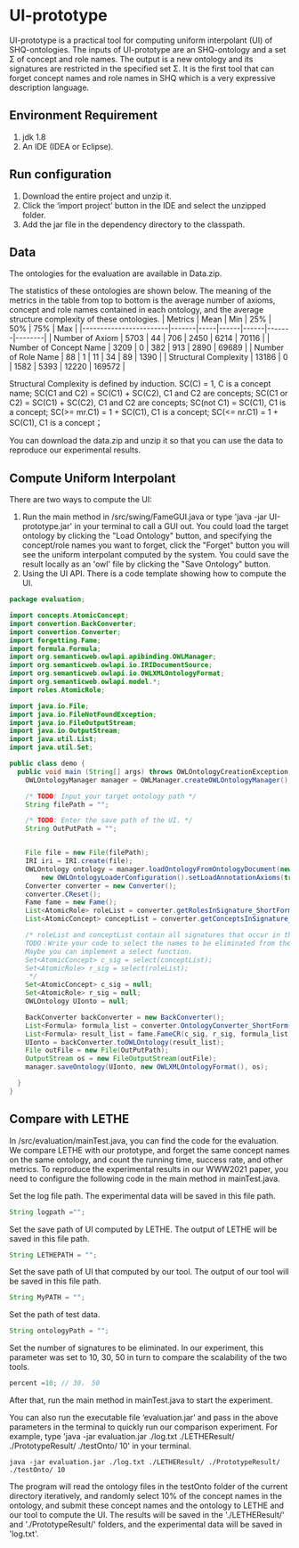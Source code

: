 # UI-prototype

UI-prototype is a practical tool for computing  uniform interpolant (UI) of SHQ-ontologies. The inputs of UI-prototype are an SHQ-ontology and a set Σ of concept and role names. The output is a new ontology and its signatures are restricted in the specified set Σ. It is the first tool that can forget concept names and role names in SHQ which is a very expressive description language. 

## Environment Requirement

1. jdk 1.8
2. An IDE (IDEA or Eclipse).

## Run configuration

1. Download the entire project and unzip it.
2. Click the ‘import project’ button in the IDE and select the unzipped folder.
3. Add the jar file in the dependency directory to the classpath.

## Data

The ontologies for the evaluation are available in Data.zip. 

The statistics of these ontologies are shown below.
The meaning of the metrics in the table from top to bottom is the average number of axioms, concept and role names contained in each ontology, and the average structure complexity of these ontologies.
| Metrics        | Mean | Min | 25% | 50% | 75%  | Max  |
|------------------------|-------|-----|------|------|-------|--------|
| Number of Axiom    | 5703 | 44 | 706 | 2450 | 6214 | 70116 |
| Number of Concept Name | 3209 | 0  | 382 | 913 | 2890 | 69689 |
| Number of Role Name  | 88  | 1  | 11  | 34  | 89  | 1390  |
| Structural Complexity | 13186 | 0  | 1582 | 5393 | 12220 | 169572 |

Structural Complexity is defined by induction.
SC(C) = 1, C is a concept name;
SC(C1 and C2) = SC(C1) + SC(C2), C1 and C2 are concepts;
SC(C1 or C2) = SC(C1) + SC(C2), C1 and C2 are concepts;
SC(not C1) = SC(C1), C1 is a concept;
SC(>= mr.C1) = 1 + SC(C1), C1 is a concept;
SC(<= nr.C1) = 1 + SC(C1), C1 is a concept；

You can download the data.zip and unzip it so that you can use the data to reproduce our experimental results.

## Compute Uniform Interpolant

There are two ways to compute the UI:
1. Run the main method in /src/swing/FameGUI.java or type 'java -jar UI-prototype.jar' in your terminal to call a GUI out. You could load the target ontology by clicking the "Load Ontology" button, and specifying the concept/role names you want to forget, click the "Forget" button you will see the uniform interpolant computed by the system. You could save the result locally as an 'owl' file by clicking the "Save Ontology" button.
2. Using the UI API.
There is a code template showing how to compute the UI.

```java
package evaluation;

import concepts.AtomicConcept;
import convertion.BackConverter;
import convertion.Converter;
import forgetting.Fame;
import formula.Formula;
import org.semanticweb.owlapi.apibinding.OWLManager;
import org.semanticweb.owlapi.io.IRIDocumentSource;
import org.semanticweb.owlapi.io.OWLXMLOntologyFormat;
import org.semanticweb.owlapi.model.*;
import roles.AtomicRole;

import java.io.File;
import java.io.FileNotFoundException;
import java.io.FileOutputStream;
import java.io.OutputStream;
import java.util.List;
import java.util.Set;

public class demo {
  public void main (String[] args) throws OWLOntologyCreationException, CloneNotSupportedException, FileNotFoundException, OWLOntologyStorageException {
    OWLOntologyManager manager = OWLManager.createOWLOntologyManager();

    /* TODO: Input your target ontology path */
    String filePath = "";

    /* TODO: Enter the save path of the UI. */
    String OutPutPath = "";


    File file = new File(filePath);
    IRI iri = IRI.create(file);
    OWLOntology ontology = manager.loadOntologyFromOntologyDocument(new IRIDocumentSource(iri),
        new OWLOntologyLoaderConfiguration().setLoadAnnotationAxioms(true));
    Converter converter = new Converter();
    converter.CReset();
    Fame fame = new Fame();
    List<AtomicRole> roleList = converter.getRolesInSignature_ShortForm(ontology);
    List<AtomicConcept> conceptList = converter.getConceptsInSignature_ShortForm(ontology);

    /* roleList and conceptList contain all signatures that occur in the input ontology.
    TODO：Write your code to select the names to be eliminated from these two lists.
    Maybe you can implement a select function.
    Set<AtomicConcept> c_sig = select(conceptList);
    Set<AtomicRole> r_sig = select(roleList);
     */
    Set<AtomicConcept> c_sig = null;
    Set<AtomicRole> r_sig = null;
    OWLOntology UIonto = null;

    BackConverter backConverter = new BackConverter();
    List<Formula> formula_list = converter.OntologyConverter_ShortForm(ontology);
    List<Formula> result_list = fame.FameCR(c_sig, r_sig, formula_list);
    UIonto = backConverter.toOWLOntology(result_list);
    File outFile = new File(OutPutPath);
    OutputStream os = new FileOutputStream(outFile);
    manager.saveOntology(UIonto, new OWLXMLOntologyFormat(), os);

  }
}
```

## Compare with LETHE
In /src/evaluation/mainTest.java, you can find the code for the evaluation. We compare LETHE with our prototype, and forget the same concept names on the same ontology, and count the running time, success rate, and other metrics. To reproduce the experimental results in our WWW2021 paper, you need to configure the following code in the main method in mainTest.java.

Set the log file path. The experimental data will be saved in this file path.
```java
String logpath ="";
```

Set the save path of UI computed by LETHE. The output of LETHE will be saved in this file path.
```java
String LETHEPATH = "";
```
Set the save path of UI that computed by our tool. The output of our tool will be saved in this file path.
```java
String MyPATH = "";
```

Set the path of test data. 
```java
String ontologyPath = "";
```

Set the number of signatures to be eliminated. In our experiment, this parameter was set to 10, 30, 50 in turn to compare the scalability of the two tools.
```java
percent =10; // 30， 50
```
After that, run the main method in mainTest.java to start the experiment. 

You can also run the executable file ‘evaluation.jar’ and pass in the above parameters in the terminal to quickly run our comparison experiment. For example, type 'java -jar evaluation.jar ./log.txt ./LETHEResult/ ./PrototypeResult/ ./testOnto/ 10' in your terminal. 
```shell
java -jar evaluation.jar ./log.txt ./LETHEResult/ ./PrototypeResult/ ./testOnto/ 10
```
The program will read the ontology files in the testOnto folder of the current directory iteratively, and randomly select 10% of the concept names in the ontology, and submit these concept names and the ontology to LETHE and our tool to compute the UI. The results will be saved in the './LETHEResult/' and './PrototypeResult/' folders, and the experimental data will be saved in 'log.txt'.

